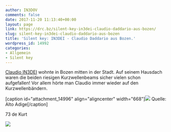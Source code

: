 ```yaml
---
author: IN3DOV
comments: false
date: 2017-11-20 11:13:40+00:00
layout: page
link: https://drc.bz/silent-key-in3dei-claudio-daddario-aus-bozen/
slug: silent-key-in3dei-claudio-daddario-aus-bozen
title: 'Silent key: IN3DEI - Claudio Daddario aus Bozen.'
wordpress_id: 14992
categories:
- Allgemein
- Silent key
---
```


[Claudio IN3DEI](http://in3dei.com/) wohnte in Bozen mitten in der Stadt. Auf seinem Hausdach waren die beiden riesigen Kurzwellenbeams sicher vielen schon aufgefallen! Vor allem hörte man Claudio immer wieder auf den Kurzwellenbändern.

[caption id="attachment_14996" align="aligncenter" width="668"][![](https://drc.bz/wp-content/uploads/2017/11/IN3DEI-Parte.jpg)](https://drc.bz/wp-content/uploads/2017/11/IN3DEI-Parte.jpg) Quelle: Alto Adige[/caption]

73 de Kurt



[![](https://drc.bz/wp-content/uploads/2017/11/IN3DEI.jpg)](https://drc.bz/wp-content/uploads/2017/11/IN3DEI.jpg)
